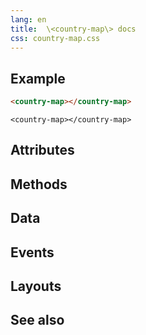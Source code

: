```yaml
---
lang: en
title:  \<country-map\> docs
css: country-map.css
---
```


<main>


## Example


```html
<country-map></country-map>
```

```{=html}
<country-map></country-map>
```





## Attributes



## Methods



## Data



## Events



## Layouts



## See also

</main>


<script type="module">
import {CountryMap} from './CountryMap.js'

window.countryMap = document.querySelector('country-map')
</script>

